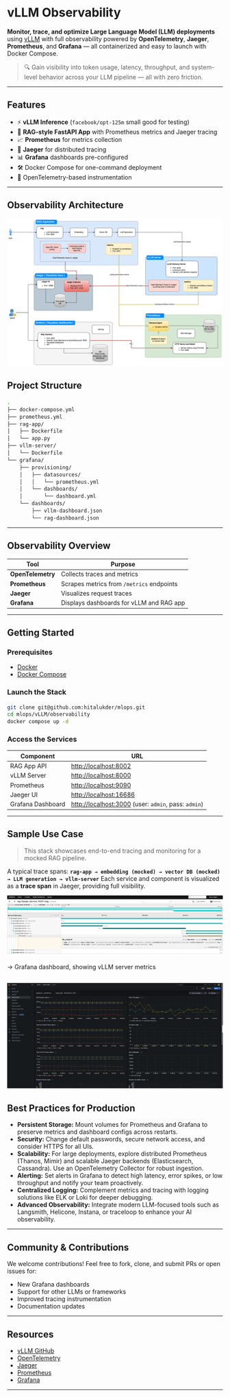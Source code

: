 # vLLM Observability

**Monitor, trace, and optimize Large Language Model (LLM) deployments** using [vLLM](https://github.com/vllm-project/vllm) with full observability powered by **OpenTelemetry**, **Jaeger**, **Prometheus**, and **Grafana** — all containerized and easy to launch with Docker Compose.

> 🔍 Gain visibility into token usage, latency, throughput, and system-level behavior across your LLM pipeline — all with zero friction.

---

## Features

* ⚡ **vLLM Inference** (`facebook/opt-125m` small good for testing)
* 🔬 **RAG-style FastAPI App** with Prometheus metrics and Jaeger tracing
* 📈 **Prometheus** for metrics collection
* 🧭 **Jaeger** for distributed tracing
* 📊 **Grafana** dashboards pre-configured
* 🛠️ Docker Compose for one-command deployment
* 🔗 OpenTelemetry-based instrumentation

---

## Observability Architecture

![alt text](images/observability-architecture.png)

## Project Structure

```sh
.
├── docker-compose.yml
├── prometheus.yml
├── rag-app/
│   ├── Dockerfile
│   └── app.py
├── vllm-server/
│   └── Dockerfile
└── grafana/
    ├── provisioning/
    │   ├── datasources/
    │   │   └── prometheus.yml
    │   └── dashboards/
    │       └── dashboard.yml
    └── dashboards/
        ├── vllm-dashboard.json
        └── rag-dashboard.json
```

---

## Observability Overview

| Tool              | Purpose                                   |
| ----------------- | ----------------------------------------- |
| **OpenTelemetry** | Collects traces and metrics               |
| **Prometheus**    | Scrapes metrics from `/metrics` endpoints |
| **Jaeger**        | Visualizes request traces                 |
| **Grafana**       | Displays dashboards for vLLM and RAG app  |

---

## Getting Started

### Prerequisites

* [Docker](https://www.docker.com/products/docker-desktop)
* [Docker Compose](https://docs.docker.com/compose/install/)

### Launch the Stack

```bash
git clone git@github.com:hitalukder/mlops.git
cd mlops/vLLM/observability
docker compose up -d
```

### Access the Services

| Component         | URL                                                                           |
| ----------------- | ----------------------------------------------------------------------------- |
| RAG App API       | [http://localhost:8002](http://localhost:8002)                                |
| vLLM Server       | [http://localhost:8000](http://localhost:8000)                                |
| Prometheus        | [http://localhost:9090](http://localhost:9090)                                |
| Jaeger UI         | [http://localhost:16686](http://localhost:16686)                              |
| Grafana Dashboard | [http://localhost:3000](http://localhost:3000) (user: `admin`, pass: `admin`) |

---

## Sample Use Case

> This stack showcases end-to-end tracing and monitoring for a mocked RAG pipeline.

A typical trace spans:
**`rag-app → embedding (mocked) → vector DB (mocked) → LLM generation → vllm-server`**
Each service and component is visualized as a **trace span** in Jaeger, providing full visibility.

![alt text](images/tracing.png)

-> Grafana dashboard, showing vLLM server metrics

![alt text](images/metrics.png)
---

## Best Practices for Production

* **Persistent Storage:** Mount volumes for Prometheus and Grafana to preserve metrics and dashboard configs across restarts.
* **Security:** Change default passwords, secure network access, and consider HTTPS for all UIs.
* **Scalability:** For large deployments, explore distributed Prometheus (Thanos, Mimir) and scalable Jaeger backends (Elasticsearch, Cassandra). Use an OpenTelemetry Collector for robust ingestion.
* **Alerting:** Set alerts in Grafana to detect high latency, error spikes, or low throughput and notify your team proactively.
* **Centralized Logging:** Complement metrics and tracing with logging solutions like ELK or Loki for deeper debugging.
* **Advanced Observability:** Integrate modern LLM-focused tools such as Langsmith, Helicone, Instana, or traceloop to enhance your AI observability.

---

## Community & Contributions

We welcome contributions!
Feel free to fork, clone, and submit PRs or open issues for:

* New Grafana dashboards
* Support for other LLMs or frameworks
* Improved tracing instrumentation
* Documentation updates

---

## Resources

* [vLLM GitHub](https://github.com/vllm-project/vllm)
* [OpenTelemetry](https://opentelemetry.io/)
* [Jaeger](https://www.jaegertracing.io/)
* [Prometheus](https://prometheus.io/)
* [Grafana](https://grafana.com/)

---
